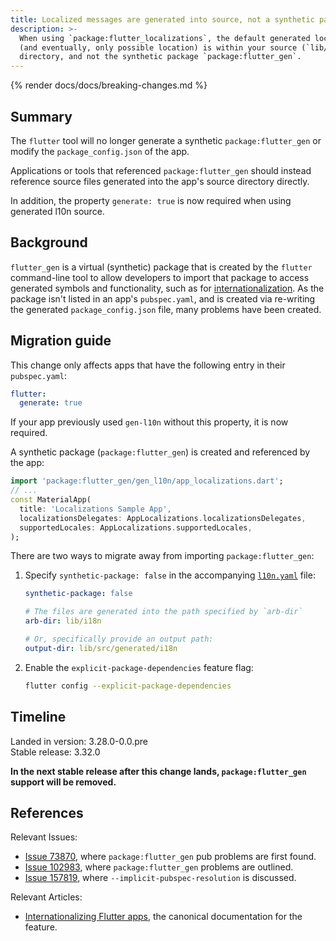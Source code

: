 ```yaml
---
title: Localized messages are generated into source, not a synthetic package.
description: >-
  When using `package:flutter_localizations`, the default generated location
  (and eventually, only possible location) is within your source (`lib/`)
  directory, and not the synthetic package `package:flutter_gen`.
---
```


{% render docs/docs/breaking-changes.md %}

## Summary

The `flutter` tool will no longer generate a synthetic `package:flutter_gen`
or modify the `package_config.json` of the app.

Applications or tools that referenced `package:flutter_gen` should instead
reference source files generated into the app's source directory directly.

In addition, the property `generate: true` is now required when using generated
l10n source.

## Background

`flutter_gen` is a virtual (synthetic) package that is
created by the `flutter` command-line tool to allow developers to
import that package to access generated symbols and functionality,
such as for [internationalization][].
As the package isn't listed in an app's `pubspec.yaml`, and
is created via re-writing the generated `package_config.json` file,
many problems have been created.

## Migration guide

This change only affects apps that have the
following entry in their `pubspec.yaml`:

```yaml
flutter:
  generate: true
```

If your app previously used `gen-l10n` without this property, it is now
required.

A synthetic package (`package:flutter_gen`) is
created and referenced by the app:

```dart
import 'package:flutter_gen/gen_l10n/app_localizations.dart';
// ...
const MaterialApp(
  title: 'Localizations Sample App',
  localizationsDelegates: AppLocalizations.localizationsDelegates,
  supportedLocales: AppLocalizations.supportedLocales,
);
```

There are two ways to migrate away from importing `package:flutter_gen`:

 1. Specify `synthetic-package: false` in the accompanying [`l10n.yaml`][] file:

    ```yaml title="l10n.yaml"
    synthetic-package: false

    # The files are generated into the path specified by `arb-dir`
    arb-dir: lib/i18n

    # Or, specifically provide an output path:
    output-dir: lib/src/generated/i18n
    ```

 2. Enable the `explicit-package-dependencies` feature flag:

    ```sh
    flutter config --explicit-package-dependencies
    ```

## Timeline

Landed in version: 3.28.0-0.0.pre<br>
Stable release: 3.32.0

**In the next stable release after this change lands,
`package:flutter_gen` support will be removed.**

## References

Relevant Issues:

- [Issue 73870][], where `package:flutter_gen` pub problems are first found.
- [Issue 102983][], where `package:flutter_gen` problems are outlined.
- [Issue 157819][], where `--implicit-pubspec-resolution` is discussed.

Relevant Articles:

- [Internationalizing Flutter apps][internationalization],
  the canonical documentation for the feature.

[`l10n.yaml`]: /ui/accessibility-and-internationalization/internationalization#configuring-the-l10n-yaml-file
[Issue 73870]: {{site.repo.flutter}}/issues/73870
[Issue 102983]: {{site.repo.flutter}}/issues/102983
[Issue 157819]: {{site.repo.flutter}}/issues/157819
[internationalization]: /ui/accessibility-and-internationalization/internationalization#adding-your-own-localized-messages
